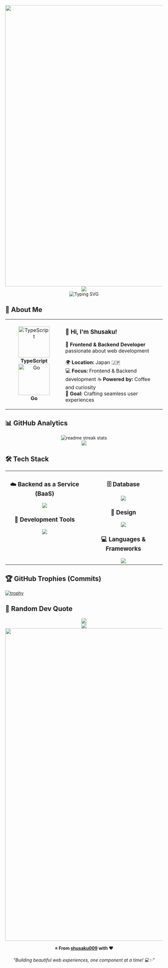 <div align="center">
  <img src="https://user-images.githubusercontent.com/74038190/212284100-561aa473-3905-4a80-b561-0d28506553ee.gif" width="900">
</div>

<div align="center">
  <img src="https://capsule-render.vercel.app/api?type=waving&color=gradient&customColorList=0,2,2,5,30&height=150&section=header&animation=twinkling" />
</div>

<div align="center">
  <img src="https://readme-typing-svg.herokuapp.com?font=Fira+Code&size=32&duration=2800&pause=2000&color=A9FEF7&center=true&vCenter=true&width=600&lines=Hey+there!+I'm+Shusaku+%F0%9F%91%8B;Frontend+Backend+Developer+%F0%9F%9A%80;TypeScript+Go+Enthusiast+%E2%9C%A8;Always+Learning+New+Things+%F0%9F%93%9A" alt="Typing SVG" />
</div>

## 🌟 **About Me**

<div align="center">

<table>
<tr>
<td width="200" align="center">
<img src="https://skillicons.dev/icons?i=ts" width="100" height="100" alt="TypeScript" />
<br><strong>TypeScript</strong>
<img src="https://skillicons.dev/icons?i=go" width="100" height="100" margin="20" alt="Go" />  
<br><strong>Go</strong>
</td>
<td width="400" align="left">

### 👋 **Hi, I'm Shusaku!**
🚀 **Frontend & Backend Developer** passionate about web development

🌍 **Location:** Japan 🇯🇵  
💻 **Focus:** Frontend & Backend development
☕ **Powered by:** Coffee and curiosity  
🎯 **Goal:** Crafting seamless user experiences

</td>
</tr>
</table>

</div>

## 📊 **GitHub Analytics**

<div align="center">
  <img src="https://github-readme-streak-stats.herokuapp.com/?user=shusaku009&theme=transparent&border_radius=10&starting_year=2025" alt="readme streak stats" />
<!--   <img align="left" height="170px" src="https://github-readme-stats.vercel.app/api?username=shusaku009&count_private=true&show_icons=true&theme=dracula" /> -->
</div>

<div align="center">
  <img src="https://github-readme-activity-graph.vercel.app/graph?username=shusaku009&custom_title=shusaku009's%20GitHub%20Activity%20Graph&bg_color=0d1117&color=58a6ff&line=58a6ff&point=58a6ff&area=true&hide_border=true" />
</div>

## 🛠️ **Tech Stack**

<table align="center">
<tr>
<td width="50%" align="center" valign="top">

### ☁️  **Backend as a Service (BaaS)**
<img src="https://skillicons.dev/icons?i=firebase" />

### 🔧  **Development Tools**
<img src="https://skillicons.dev/icons?i=vscode,vim,git,github" />

</td>
<td width="50%" align="center" valign="top">

### 🗄️  **Database**
<img src="https://skillicons.dev/icons?i=postgresql,sqlite,mysql" />

### 🎨  **Design**
<img src="https://skillicons.dev/icons?i=figma,xd" />

### 💻  **Languages & Frameworks**
<img src="https://skillicons.dev/icons?i=go,js,ts,html,css" />

</td>
</tr>
</table>

## 🏆 **GitHub Trophies (Commits)**
[![trophy](https://github-profile-trophy.vercel.app/?username=shusaku009&rank=-C,-B&theme=dracula)](https://github.com/shusaku009/github-profile-trophy)

## 💭 **Random Dev Quote**
<div align="center">
  <img src="https://quotes-github-readme.vercel.app/api?type=horizontal&theme=transparent" />
</div>

<div align="center">
  <img src="https://capsule-render.vercel.app/api?type=waving&color=gradient&customColorList=0,2,2,5,30&height=120&section=footer&animation=twinkling" />
</div>

<div align="center">
  <img src="https://user-images.githubusercontent.com/74038190/212284115-f47cd8ff-2ffb-4b04-b5bf-4d1c14c0247f.gif" width="1000">
  
  **⭐ From [shusaku009](https://github.com/shusaku009) with ❤️**
  
  *"Building beautiful web experiences, one component at a time! 💻✨"*
</div>
<!--
## My Profile🌱


## Github Trophy🏆
[![trophy](https://github-profile-trophy.vercel.app/?username=shusaku009&rank=-C,-B&theme=dracula)](https://github.com/shusaku009/github-profile-trophy)

## GitHub Status💪
![](https://github-profile-summary-cards.vercel.app/api/cards/profile-details?username=shusaku009&theme=dracula)

<p>
  <a href="https://github.com/miwashutaro0611">
  <img align="left" height="170px" src="https://github-readme-stats.vercel.app/api?username=shusaku009&count_private=true&show_icons=true&theme=dracula" />
  </a>
  <a href="https://github.com/miwashutaro0611">
    <img align="left" height="170px" src="https://github-readme-stats.vercel.app/api/top-langs/?username=shusaku009&layout=compact&theme=dracula" />
  </a>
</p>


<!--
**shusaku009/shusaku009** is a ✨ _special_ ✨ repository because its `README.md` (this file) appears on your GitHub profile.

Here are some ideas to get you started:

<p align="left">
  <a href="https://github.com/shusaku009/shusaku009/">
    <img src="https://komarev.com/ghpvc/?username=shusaku009" alt="shusaku009" />
  </a>
  <a href="http://twitter.com/shusaku009">
    <img height="20" src="https://img.shields.io/twitter/follow/shusaku009?label=Twitter&logo=twitter&style=flat" />
  </a>
  <a href="https://github.com/shusaku009">
    <img height="20" src="https://img.shields.io/github/followers/shusaku009?label=follow&logo=github&style=flat" />
  </a>
  <a href="https://www.reddit.com/user/shusaku009">
    <img height="20" src="https://img.shields.io/reddit/user-karma/combined/shusaku009?label=Reddit&logo=reddit&style=flat" />
  </a>
  <a href="https://stackoverflow.com/users/5720201/shusaku009">
    <img height="20" src="https://img.shields.io/stackexchange/stackoverflow/r/5720201?label=StackOverflow&logo=stack-overflow&style=flat" />
  </a>
  <a href="http://qiita.com/shusaku009">
    <img height="20" src="https://qiita-badge.apiapi.app/s/shusaku009/posts.svg" />
  </a>
  <//qiita.com/shusaku009">
    <img height="20" src="https://qiita-badge.apiapi.app/s/shusaku009/contributions.svg" />
  </a>
</p>

- 🔭 I’m currently working on ...
- 🌱 I’m currently learning ...
- 👯 I’m looking to collaborate on ...
- 🤔 I’m looking for help with ...
- 💬 Ask me about ...
- 📫 How to reach me: ...
- 😄 Pronouns: ...
- ⚡ Fun fact: ...
-->
